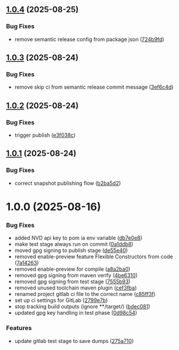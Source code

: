 ## [1.0.4](https://gitlab.com/soliscode/soliscode-test/compare/v1.0.3...v1.0.4) (2025-08-25)


### Bug Fixes

* remove semantic release config from package json ([724b9fd](https://gitlab.com/soliscode/soliscode-test/commit/724b9fd418991890cd623036b4e0c86dbc2c71b9))

## [1.0.3](https://gitlab.com/soliscode/soliscode-test/compare/v1.0.2...v1.0.3) (2025-08-24)


### Bug Fixes

* remove skip ci from semantic release commit message ([3ef6c4d](https://gitlab.com/soliscode/soliscode-test/commit/3ef6c4d4735d514ceddf8660e242f40d4d32daac))

## [1.0.2](https://gitlab.com/soliscode/soliscode-test/compare/v1.0.1...v1.0.2) (2025-08-24)


### Bug Fixes

* trigger publish ([e3f038c](https://gitlab.com/soliscode/soliscode-test/commit/e3f038cbc05fa324f11060c87ada8da8de79b37b))

## [1.0.1](https://gitlab.com/soliscode/soliscode-test/compare/v1.0.0...v1.0.1) (2025-08-24)


### Bug Fixes

* correct snapshot publishing flow ([b2ba5d2](https://gitlab.com/soliscode/soliscode-test/commit/b2ba5d2f42ddc7058f4dde4c373028aee11cb979))

# 1.0.0 (2025-08-16)


### Bug Fixes

* added NVD api key to pom ia env variable ([db7e0e8](https://gitlab.com/soliscode/soliscode-test/commit/db7e0e8ad614422857ba6ad1e4e6be61decd1122))
* make test stage always run on commit ([0a1ddb8](https://gitlab.com/soliscode/soliscode-test/commit/0a1ddb8b889bca8d0a35a9f6d59a5407207d3128))
* moved gpg signing to publish stage ([de55e40](https://gitlab.com/soliscode/soliscode-test/commit/de55e4092bb9d50c338b48af1475d2ca6b436ebe))
* removed enable-preview feature Flexible Constructors from code ([7a14263](https://gitlab.com/soliscode/soliscode-test/commit/7a14263e6405726b4a6904e85f04a474d4c48d31))
* removed enable-preview for compile ([a8a2ba0](https://gitlab.com/soliscode/soliscode-test/commit/a8a2ba0dcdde960035ca7c967a9a336785b8d0d0))
* removed gpg signing from maven verify ([4be6310](https://gitlab.com/soliscode/soliscode-test/commit/4be63103b32b0970ffb579b8df5403bb5b5c6d7e))
* removed gpg signing from test stage ([7555b93](https://gitlab.com/soliscode/soliscode-test/commit/7555b93d7c1fba59ed7c6f9cee1fbbf18f662c2a))
* removed unused toolchain maven plugin ([cef3fba](https://gitlab.com/soliscode/soliscode-test/commit/cef3fbab7c355fb04745160042ea8f5ebd3ac33c))
* renamed project gitlab ci file to the correct name ([c85ff3f](https://gitlab.com/soliscode/soliscode-test/commit/c85ff3f97ab7a6955e05f555f90b44fcd96b984f))
* set up ci settings for GitLab ([2799e7b](https://gitlab.com/soliscode/soliscode-test/commit/2799e7b7dab761b11e7d414c039e753072e2dc7f))
* stop tracking build outputs (ignore **/target/) ([bdec081](https://gitlab.com/soliscode/soliscode-test/commit/bdec0812bd974801ceb4c558a81bdf54b1eaf65a))
* updated gpg key handling in test phase ([0d98c54](https://gitlab.com/soliscode/soliscode-test/commit/0d98c54b65d58ee85b8a9f23fb09a90e26cb850b))


### Features

* update gitlab test stage to save dumps ([275a710](https://gitlab.com/soliscode/soliscode-test/commit/275a710f60f709630eaebc807a62e03b16839523))
